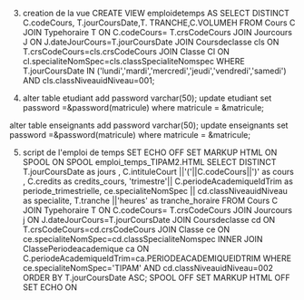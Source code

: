 
3. creation de la vue
CREATE VIEW emploidetemps AS
SELECT DISTINCT C.codeCours, T.jourCoursDate,T. TRANCHE,C.VOLUMEH FROM Cours C
JOIN Typehoraire T
ON C.codeCours= T.crsCodeCours
JOIN Jourcours J
ON J.dateJourCours=T.jourCoursDate
JOIN Coursdeclasse cls
ON T.crsCodeCours=cls.crsCodeCours
JOIN Classe Cl
ON cl.specialiteNomSpec=cls.classSpecialiteNomspec
WHERE T.jourCoursDate
IN ('lundi','mardi','mercredi','jeudi','vendredi','samedi') AND cls.classNiveauidNiveau=001;

4. alter table etudiant add password varchar(50);
update etudiant set password =&password(matricule) where matricule = &matricule;

alter table enseignants add password varchar(50);
update enseignants set password =&password(matricule) where matricule = &matricule;

5. script de l'emploi de temps
SET ECHO OFF
SET MARKUP HTML ON SPOOL ON
SPOOL emploi_temps_TIPAM2.HTML
SELECT DISTINCT T.jourCoursDate as jours ,
                  C.intituleCourt ||'('||C.codeCours||')' as cours ,
                    C.credits as credits_cours,
                    'trimestre'|| C.periodeAcademiqueIdTrim  as periode_trimestrielle,
                    ce.specialiteNomSpec || cd.classNiveauidNiveau as specialite,
                    T.tranche ||'heures' as tranche_horaire
FROM Cours C
JOIN Typehoraire T
ON C.codeCours= T.crsCodeCours
JOIN Jourcours j
ON J.dateJourCours=T.jourCoursDate
JOIN Coursdeclasse cd
ON  T.crsCodeCours=cd.crsCodeCours
JOIN Classe ce
ON ce.specialiteNomSpec=cd.classSpecialiteNomspec
INNER JOIN ClassePeriodeacademique ca
ON C.periodeAcademiqueIdTrim=ca.PERIODEACADEMIQUEIDTRIM
WHERE ce.specialiteNomSpec='TIPAM'
AND   cd.classNiveauidNiveau=002
ORDER BY T.jourCoursDate ASC;
SPOOL OFF
SET MARKUP HTML OFF
SET ECHO ON
